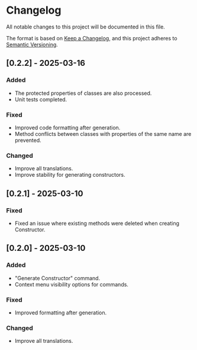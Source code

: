 # Changelog

All notable changes to this project will be documented in this file.

The format is based on [Keep a Changelog](https://keepachangelog.com/en/1.1.0/),
and this project adheres to [Semantic Versioning](https://semver.org/spec/v2.0.0.html).

## [0.2.2] - 2025-03-16

### Added

- The protected properties of classes are also processed.
- Unit tests completed.

### Fixed

- Improved code formatting after generation.
- Method conflicts between classes with properties of the same name are prevented.

### Changed

- Improve all translations.
- Improve stability for generating constructors.

## [0.2.1] - 2025-03-10

### Fixed

- Fixed an issue where existing methods were deleted when creating Constructor.

## [0.2.0] - 2025-03-10

### Added

- "Generate Constructor" command.
- Context menu visibility options for commands.

### Fixed

- Improved formatting after generation.

### Changed

- Improve all translations.
